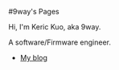 #9way's Pages

Hi, I'm Keric Kuo, aka 9way.

A software/Firmware engineer.

- [My blog](./blog/index.md)


